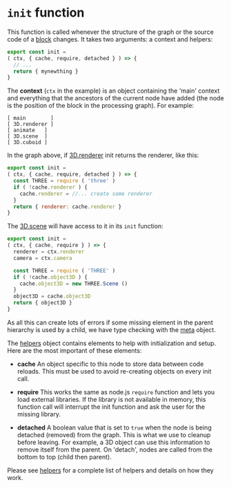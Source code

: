 # `init` function

This function is called whenever the structure of the graph or the source code
of a [block](./block.md) changes. It takes two arguments: a context and helpers:

```Javascript
export const init =
( ctx, { cache, require, detached } ) => {
  // ...
  return { mynewthing }
}
```

The **context** (`ctx` in the example) is an object containing the 'main'
context and everything that the ancestors of the current node have added (the
node is the position of the block in the processing graph). For example:

```ascii
[ main        ]
[ 3D.renderer ]
[ animate   ]
[ 3D.scene  ]
[ 3D.cuboid ]
```

In the graph above, if [3D.renderer](../components/3D.renderer) init returns the renderer, like this:

```Javascript
export const init =
( ctx, { cache, require, detached } ) => {
  const THREE = require ( 'three' )
  if ( !cache.renderer ) {
    cache.renderer = //... create some renderer
  }
  return { renderer: cache.renderer }
}
```

The [3D.scene](../components/3D.scene.ts#L5) will have access to it in its `init` function:

```Javascript
export const init =
( ctx, { cache, require } ) => {
  renderer = ctx.renderer
  camera = ctx.camera

  const THREE = require ( 'THREE' )
  if ( !cache.object3D ) {
    cache.object3D = new THREE.Scene ()
  }
  object3D = cache.object3D
  return { object3D }
}
```

As all this can create lots of errors if some missing element in the parent
hierarchy is used by a child, we have type checking with the [meta](./meta.md) object.

The [helpers](./helpers.md) object contains elements to help with initialization
and setup. Here are the most important of these elements:

* **cache** An object specific to this node to store data between code reloads.
  This must be used to avoid re-creating objects on every init call.

* **require** This works the same as node.js `require` function and lets you
  load external libraries. If the library is not available in memory, this
  function call will interrupt the init function and ask the user for the
  missing library.

* **detached** A boolean value that is set to `true` when the node is being
  detached (removed) from the graph. This is what we use to cleanup before
  leaving. For example, a 3D object can use this information to remove itself
  from the parent. On 'detach', nodes are called from the bottom to top (child
  then parent).

Please see [helpers](./helpers.md) for a complete list of helpers and details
on how they work.
